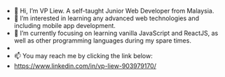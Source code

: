 - 👋 Hi, I’m VP Liew. A self-taught Junior Web Developer from Malaysia.
- 👀 I’m interested in learning any advanced web technologies and including mobile app development.
- 🌱 I’m currently focusing on learning vanilla JavaScript and ReactJS, as well as other programming languages during my spare times.
-
- 📫 You may reach me by clicking the link below:
- https://www.linkedin.com/in/vp-liew-903979170/

<!---
RogueApe/RogueApe is a ✨ special ✨ repository because its `README.md` (this file) appears on your GitHub profile.
You can click the Preview link to take a look at your changes.
--->
